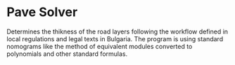 # Pave Solver
Determines the thikness of the road layers following the workflow defined in local regulations and legal texts in Bulgaria.
The program is using standard nomograms like the method of equivalent modules converted to polynomials and other standard formulas.

